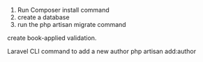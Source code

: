 1. Run Composer install command 
2. create a database 
3. run the php artisan migrate command

create book-applied validation.

Laravel CLI command to add a new author
php artisan add:author
